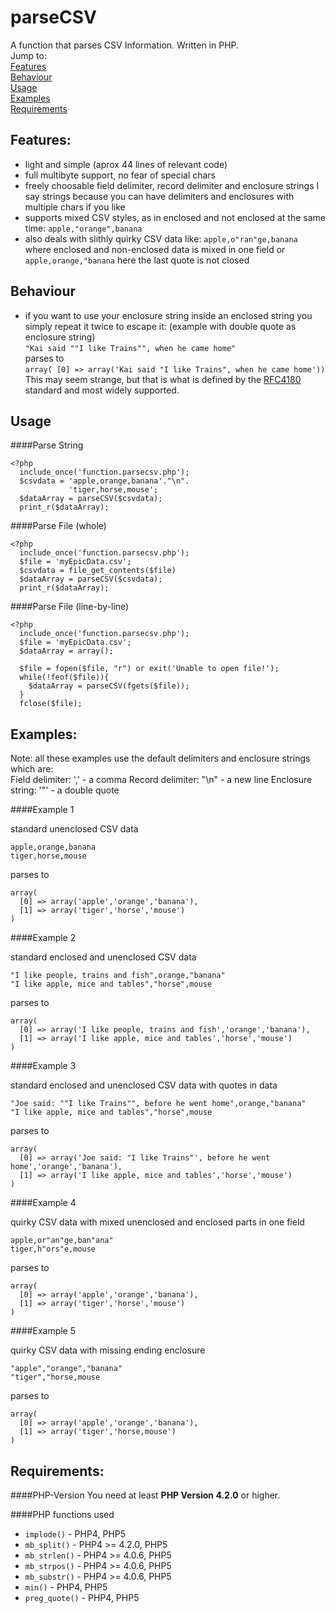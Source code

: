 parseCSV
=====

A function that parses CSV Information. Written in PHP.  
Jump to:  
[Features](#features)  
[Behaviour](#behaviour)  
[Usage](#usage)  
[Examples](#examples)  
[Requirements](#requirements)

Features:
------------------------------------------------------------------------
- light and simple  (aprox 44 lines of relevant code)
- full multibyte support, no fear of special chars
- freely choosable field delimiter, record delimiter and enclosure strings
  I say strings because you can have delimiters and enclosures with multiple chars if you like
- supports mixed CSV styles, as in enclosed and not enclosed at the same time:
  `apple,"orange",banana`
- also deals with slithly quirky CSV data like: `apple,o"ran"ge,banana`
  where enclosed and non-enclosed data is mixed in one field or `apple,orange,"banana`
  here the last quote is not closed

Behaviour
------------------------------------------------------------------------
- if you want to use your enclosure string inside an enclosed string you
  simply repeat it twice to escape it: (example with double quote as enclosure string)  
  `"Kai said ""I like Trains"", when he came home"`  
  parses to  
  `array( [0] => array('Kai said "I like Trains", when he came home'))`  
  This may seem strange, but that is what is defined by the [RFC4180](http://tools.ietf.org/html/rfc4180) standard
  and most widely supported.
  
Usage
------------------------------------------------------------------------
####Parse String

    <?php
      include_once('function.parsecsv.php');
      $csvdata = 'apple,orange,banana'."\n".
                 'tiger,horse,mouse';
      $dataArray = parseCSV($csvdata);
      print_r($dataArray);

####Parse File (whole)
    
    <?php
      include_once('function.parsecsv.php');
      $file = 'myEpicData.csv';
      $csvdata = file_get_contents($file)
      $dataArray = parseCSV($csvdata);
      print_r($dataArray);
      
####Parse File (line-by-line)

    <?php
      include_once('function.parsecsv.php');
      $file = 'myEpicData.csv';
      $dataArray = array();
      
      $file = fopen($file, "r") or exit('Unable to open file!');
      while(!feof($file)){
        $dataArray = parseCSV(fgets($file));
      }
      fclose($file);

Examples:
------------------------------------------------------------------------
Note: all these examples use the default delimiters and enclosure strings
which are:  
Field delimiter: ','  - a comma
Record delimiter: "\n" - a new line
Enclosure string: '"' - a double quote


####Example 1

standard unenclosed CSV data

    apple,orange,banana
    tiger,horse,mouse
    
parses to  

    array(
      [0] => array('apple','orange','banana'),
      [1] => array('tiger','horse','mouse')
    )

####Example 2

standard enclosed and unenclosed CSV data

    "I like people, trains and fish",orange,"banana"
    "I like apple, mice and tables","horse",mouse

parses to  

    array(
      [0] => array('I like people, trains and fish','orange','banana'),
      [1] => array('I like apple, mice and tables','horse','mouse')
    )

####Example 3

standard enclosed and unenclosed CSV data with quotes in data

    "Joe said: ""I like Trains"", before he went home",orange,"banana"
    "I like apple, mice and tables","horse",mouse

parses to  

    array(
      [0] => array('Joe said: "I like Trains"', before he went home','orange','banana'),
      [1] => array('I like apple, mice and tables','horse','mouse')
    )
  
####Example 4

quirky CSV data with mixed unenclosed and enclosed parts in one field

    apple,or"an"ge,ban"ana"
    tiger,h"ors"e,mouse
    
parses to  

    array(
      [0] => array('apple','orange','banana'),
      [1] => array('tiger','horse','mouse')
    )

####Example 5

quirky CSV data with missing ending enclosure

    "apple","orange","banana"
    "tiger","horse,mouse

parses to  

    array(
      [0] => array('apple','orange','banana'),
      [1] => array('tiger','horse,mouse')
    )

Requirements:
------------------------------------------------------------------------
####PHP-Version
You need at least **PHP Version 4.2.0** or higher.

####PHP functions used
- `implode()` - PHP4, PHP5
- `mb_split()` - PHP4 >= 4.2.0, PHP5
- `mb_strlen()` - PHP4 >= 4.0.6, PHP5
- `mb_strpos()` - PHP4 >= 4.0.6, PHP5
- `mb_substr()` - PHP4 >= 4.0.6, PHP5
- `min()` - PHP4, PHP5
- `preg_quote()` - PHP4, PHP5
